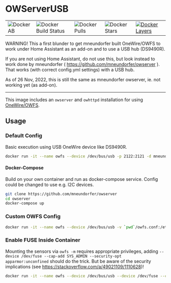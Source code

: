 # OWServerUSB

|   |   |   |   |   |
| - | - | - | - | - |
| ![Docker AB](https://img.shields.io/docker/automated/mneundorfer/owserver.svg) | ![Docker Build Status](https://img.shields.io/docker/build/mneundorfer/owserver.svg) | ![Docker Pulls](https://img.shields.io/docker/pulls/mneundorfer/owserver.svg) | ![Docker Stars](https://img.shields.io/docker/stars/mneundorfer/owserver.svg) | [![Docker Layers](https://images.microbadger.com/badges/image/mneundorfer/owserver.svg)](https://microbadger.com/images/mneundorfer/owserver)

WARNING! This a first blunder to get mneundorfer built OneWire/OWFS to work under Home Assistant as an add-on and to use a USB hub (DS9490R).

If you are not using Home Assistant, do not use this, but look instead to work done by mneundorfer ( https://github.com/mneundorfer/owserver ). That works (with correct config.yml settings) with a USB hub.

As of 26 Nov, 2022, this is still the same as mneundorfer owserver, ie. not working yet (as add-on).

-----

This image includes an `owserver` and `owhttpd` installation for using [OneWire/OWFS](http://owfs.org/).

## Usage

### Default Config
Basic execution using USB OneWire device like DS9490R.
```bash
docker run -it --name owfs --device /dev/bus/usb -p 2122:2121 -d mneundorfer/owserver:latest
```
#### Docker-Compose
Build on your own container and run as docker-compose service. Config could be changed to use e.g. I2C devices.

```bash
git clone https://github.com/mneundorfer/owserver
cd owserver
docker-compose up
```

### Custom OWFS Config

```bash
docker run -it --name owfs --device /dev/bus/usb -v `pwd`/owfs.conf:/etc/owfs.conf:ro -p 2122:2121 -d mneundorfer/owserver:latest
```

### Enable FUSE Inside Container

Mounting the sensors via `owfs -m` requires appropriate privileges, adding `--device /dev/fuse --cap-add SYS_ADMIN --security-opt apparmor:unconfined` should do the trick. But be aware of the security implications (see  https://stackoverflow.com/a/49021109/1110628)!

```bash
docker run -it --name owfs --device /dev/bus/usb --device /dev/fuse --cap-add SYS_ADMIN --security-opt apparmor:unconfined -p 2122:2121 -d mneundorfer/owserver:latest
```
